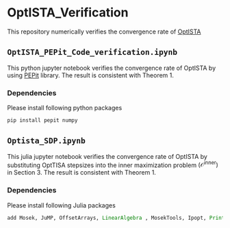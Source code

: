 # OptISTA_Verification
This repository numerically verifies the convergence rate of [OptISTA](https://arxiv.org/abs/2305.15704)

## `OptISTA_PEPit_Code_verification.ipynb`

This python jupyter notebook verifies the convergence rate of OptISTA by using [PEPit](https://pepit.readthedocs.io/en/latest/index.html) library. 
The result is consistent with Theorem 1.

### Dependencies

Please install following python packages 

  ```python
pip install pepit numpy
  ```

## `Optista_SDP.ipynb`

This julia jupyter notebook verifies the convergence rate of OptISTA by substituting OptTISA stepsizes into the inner maximization problem  $(\mathcal{O}^{\text{inner}})$ in Section 3. The result is consistent with Theorem 1.

### Dependencies

Please install following Julia packages 

  ```julia
add Mosek, JuMP, OffsetArrays, LinearAlgebra , MosekTools, Ipopt, Printf
  ```


